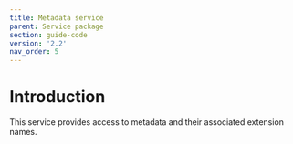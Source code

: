 ```yaml
---
title: Metadata service
parent: Service package
section: guide-code
version: '2.2'
nav_order: 5
---
```

# Introduction

This service provides access to metadata and their associated extension
names.

